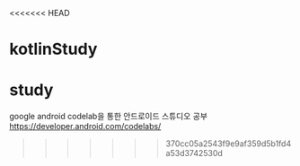 <<<<<<< HEAD
# kotlinStudy
study
=======
google android codelab을 통한 안드로이드 스튜디오 공부
https://developer.android.com/codelabs/
>>>>>>> 370cc05a2543f9e9af359d5b1fd4a53d3742530d
